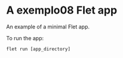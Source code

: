 # A exemplo08 Flet app

An example of a minimal Flet app.

To run the app:

```
flet run [app_directory]
```